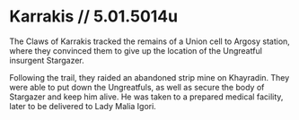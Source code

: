 # Karrakis // 5.01.5014u
The Claws of Karrakis tracked the remains of a Union cell to Argosy station, where they convinced them to give up the location of the Ungreatful insurgent Stargazer.

Following the trail, they raided an abandoned strip mine on Khayradin. They were able to put down the Ungreatfuls, as well as secure the body of Stargazer and keep him alive. He was taken to a prepared medical facility, later to be delivered to Lady Malia Igori.